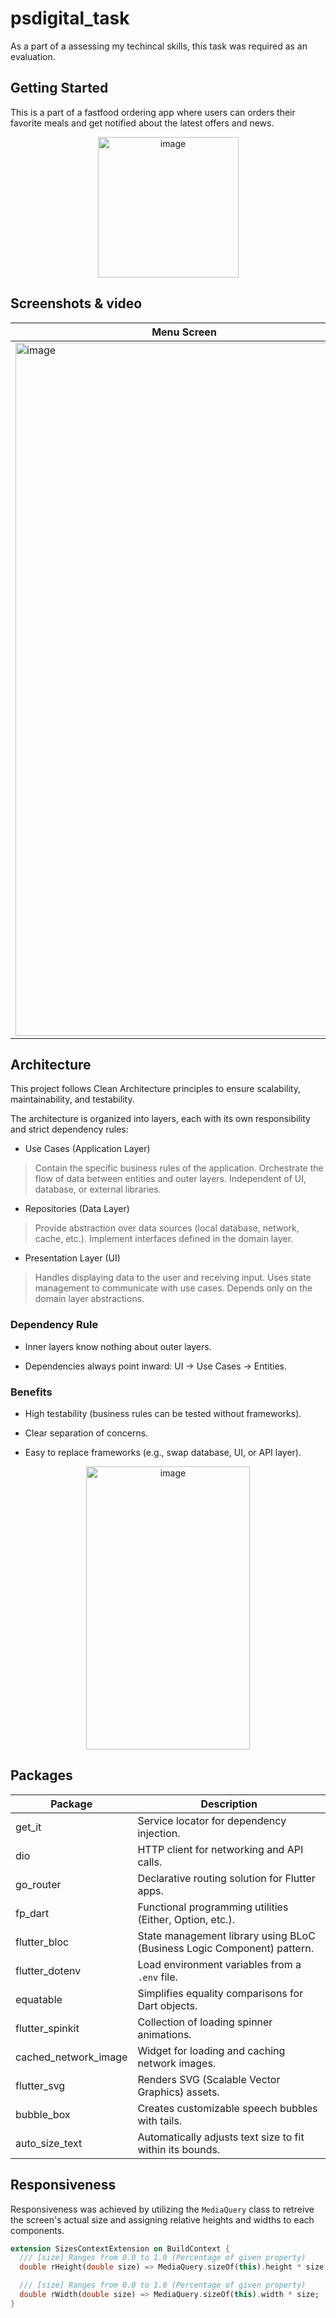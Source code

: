 # psdigital_task

As a part of a assessing my techincal skills, this task was required as an evaluation.

## Getting Started

This is a part of a fastfood ordering app where users can orders their favorite meals and get notified about the latest offers and news.

<div align="center">
<img width="225" height="225" alt="image" src="https://github.com/user-attachments/assets/c87cdb9d-b00c-44bf-837c-d4f61828aff5" />
</div>

## Screenshots & video
| Menu Screen | Profile Screen 1 | Profile Screen 2 |
|----------|----------|----------|
| <img width="540" height="1109" alt="image" src="https://github.com/user-attachments/assets/490029fb-1478-4426-b156-470a53e41b2b" /> | <img width="540" height="1109" alt="image" src="https://github.com/user-attachments/assets/3ac229d4-cbd9-462a-ba29-8bfba723d04e" /> | <img width="540" height="1109" alt="image" src="https://github.com/user-attachments/assets/fa0427dc-b0ec-4cd6-bab4-423325fb6822" />|

## Architecture

This project follows Clean Architecture principles to ensure scalability, maintainability, and testability.

The architecture is organized into layers, each with its own responsibility and strict dependency rules:

- Use Cases (Application Layer)
  
> Contain the specific business rules of the application.
> Orchestrate the flow of data between entities and outer layers.
> Independent of UI, database, or external libraries.

- Repositories (Data Layer)

> Provide abstraction over data sources (local database, network, cache, etc.).
> Implement interfaces defined in the domain layer.

- Presentation Layer (UI)

> Handles displaying data to the user and receiving input.
> Uses state management to communicate with use cases.
> Depends only on the domain layer abstractions.

### Dependency Rule

- Inner layers know nothing about outer layers.

- Dependencies always point inward: UI → Use Cases → Entities.

### Benefits

- High testability (business rules can be tested without frameworks).

- Clear separation of concerns.

- Easy to replace frameworks (e.g., swap database, UI, or API layer).
  
<div align="center">
<img width="262" height="453" alt="image" src="https://github.com/user-attachments/assets/7a85356b-727e-4773-a50b-176a2ab8e154" />      
</div>

## Packages
| Package               | Description                                                                 |
|------------------------|-----------------------------------------------------------------------------|
| get_it                | Service locator for dependency injection.                                   |
| dio                   |  HTTP client for networking and API calls.                                 |
| go_router             | Declarative routing solution for Flutter apps.                             |
| fp_dart               | Functional programming utilities (Either, Option, etc.).                   |
| flutter_bloc          | State management library using BLoC (Business Logic Component) pattern.    |
| flutter_dotenv        | Load environment variables from a `.env` file.                             |
| equatable             | Simplifies equality comparisons for Dart objects.                         |
| flutter_spinkit       | Collection of loading spinner animations.                                  |
| cached_network_image   | Widget for loading and caching network images.                            |
| flutter_svg           | Renders SVG (Scalable Vector Graphics) assets.                             |
| bubble_box            | Creates customizable speech bubbles with tails.                            |
| auto_size_text        | Automatically adjusts text size to fit within its bounds.         


## Responsiveness
Responsiveness was achieved by utilizing the `MediaQuery` class to retreive the screen's actual size and assigning relative heights and widths to each components.

```dart
extension SizesContextExtension on BuildContext {
  /// [size] Ranges from 0.0 to 1.0 (Percentage of given property)
  double rHeight(double size) => MediaQuery.sizeOf(this).height * size;

  /// [size] Ranges from 0.0 to 1.0 (Percentage of given property)
  double rWidth(double size) => MediaQuery.sizeOf(this).width * size;
}
``` 
